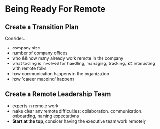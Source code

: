 # Being Ready For Remote

## Create a Transition Plan

Consider...

- company size
- number of company offices
- who && how many already work remote in the company
- what tooling is involved for handling, managing, tracking, && interacting with remote folks
- how communication happens in the organization
- how 'career mapping' happens

## Create a Remote Leadership Team

- experts in remote work
- make clear any remote difficulties: collaboration, communication, onboarding, naming expectations
- **Start at the top**, consider having the executive team work remotely
